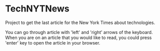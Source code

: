 # TechNYTNews

Project to get the last article for the New York Times about technologies.

You can go through article with 'left' and 'right' arrows of the keyboard.
When you are on an article that you would like to read, you could press 'enter' key to open the article in your browser.
